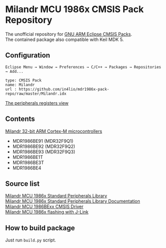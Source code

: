 # Milandr MCU 1986x CMSIS Pack Repository

The unofficial repository for [GNU ARM Eclipse CMSIS Packs](http://gnuarmeclipse.github.io/plugins/packs-manager/).<br>
The contained package also compatible with Keil MDK 5.

## Configuration

```
Eclipse Menu → Window → Preferences → C/C++ → Packages → Repositories → Add...
```

```
type: CMSIS Pack
name: Milandr
url : https://github.com/in4lio/mdr1986x-pack-repo/raw/master/Milandr.idx
```

[The peripherals registers view](http://gnuarmeclipse.github.io/debug/peripheral-registers/)

## Contents

[Milandr 32-bit АRМ Cortex-М microcontrollers](http://milandr.ru/en/index.php?mact=Products,cntnt01,default,0&cntnt01hierarchyid=5&cntnt01returnid=141)

- MDR1986BE91 (MDR32F9Q1)
- MDR1986BE92 (MDR32F9Q2)
- MDR1986BE93 (MDR32F9Q3)
- MDR1986BE1T
- MDR1986BE3T
- MDR1986BE4

## Source list

[Milandr MCU 1986x Standard Peripherals Library](https://github.com/eldarkg/emdr1986x-std-per-lib)<br>
[Milandr MCU 1986x Standard Peripherals Library Documentation](https://github.com/eldarkg/emdr1986x-std-per-lib-doc)<br>
[Milandr MCU 1986BExx CMSIS Driver](https://github.com/in4lio/mdr1986x-pack-repo/tree/master/source/CMSIS_Driver)<br>
[Milandr MCU 1986x flashing with J-Link](https://github.com/in4lio/mdr1986x-JFlash)

## How to build package

Just run `build.py` script.
